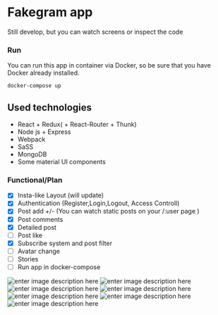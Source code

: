 # Fakegram app
Still develop, but you can watch screens or inspect the code 

### Run
You can run this app in container via Docker, so be sure that you have Docker already installed.

    docker-compose up
## Used technologies
 

 - React + Redux( + React-Router + Thunk)
 - Node js + Express
 - Webpack
 - SaSS
- MongoDB
- Some material UI components
### Functional/Plan
 - [x] Insta-like Layout (will update)
 - [x] Authentication (Register,Login,Logout, Access Controll)
 - [x] Post add +/- (You can watch static posts on your /:user page )
 - [x] Post comments
 - [x] Detailed post
 - [ ] Post like
 - [x] Subscribe system and post filter
 - [ ] Avatar change
 - [ ] Stories
 - [ ] Run app in docker-compose

![enter image description here](https://i.imgur.com/SNkZEfs.png)
![enter image description here](https://i.imgur.com/5kNi3UG.png)
![enter image description here](https://i.imgur.com/ifMJy0b.png)
![enter image description here](https://i.imgur.com/dzd0AhN.png)
![enter image description here](https://i.imgur.com/6nRqUYo.png)
![enter image description here](https://i.imgur.com/iLgmafr.png)
![enter image description here](https://i.imgur.com/5soDxOl.png)

